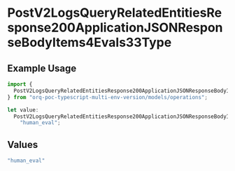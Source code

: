 # PostV2LogsQueryRelatedEntitiesResponse200ApplicationJSONResponseBodyItems4Evals33Type

## Example Usage

```typescript
import {
  PostV2LogsQueryRelatedEntitiesResponse200ApplicationJSONResponseBodyItems4Evals33Type,
} from "orq-poc-typescript-multi-env-version/models/operations";

let value:
  PostV2LogsQueryRelatedEntitiesResponse200ApplicationJSONResponseBodyItems4Evals33Type =
    "human_eval";
```

## Values

```typescript
"human_eval"
```